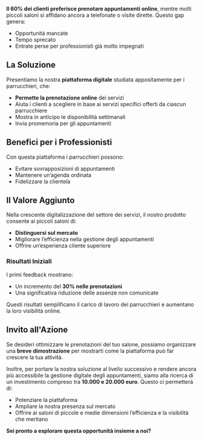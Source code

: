 **Il 60% dei clienti preferisce prenotare appuntamenti online**, mentre molti piccoli saloni si affidano ancora a telefonate o visite dirette. Questo gap genera:
- Opportunità mancate
- Tempo sprecato
- Entrate perse per professionisti già molto impegnati

## La Soluzione

Presentiamo la nostra **piattaforma digitale** studiata appositamente per i parrucchieri, che:

- **Permette la prenotazione online** dei servizi
- Aiuta i clienti a scegliere in base ai servizi specifici offerti da ciascun parrucchiere
- Mostra in anticipo le disponibilità settimanali
- Invia promemoria per gli appuntamenti

## Benefici per i Professionisti

Con questa piattaforma i parrucchieri possono:
- Evitare sovrapposizioni di appuntamenti
- Mantenere un’agenda ordinata
- Fidelizzare la clientela

## Il Valore Aggiunto

Nella crescente digitalizzazione del settore dei servizi, il nostro prodotto consente ai piccoli saloni di:
- **Distinguersi sul mercato**
- Migliorare l’efficienza nella gestione degli appuntamenti
- Offrire un’esperienza cliente superiore

### Risultati Iniziali

I primi feedback mostrano:
- Un incremento del **30% nelle prenotazioni**
- Una significativa riduzione delle assenze non comunicate

Questi risultati semplificano il carico di lavoro dei parrucchieri e aumentano la loro visibilità online.

## Invito all'Azione

Se desideri ottimizzare le prenotazioni del tuo salone, possiamo organizzare una **breve dimostrazione** per mostrarti come la piattaforma può far crescere la tua attività.

Inoltre, per portare la nostra soluzione al livello successivo e rendere ancora più accessibile la gestione digitale degli appuntamenti, siamo alla ricerca di un investimento compreso tra **10.000 e 20.000 euro**. Questo ci permetterà di:
- Potenziare la piattaforma
- Ampliare la nostra presenza sul mercato
- Offrire ai saloni di piccole e medie dimensioni l’efficienza e la visibilità che meritano

**Sei pronto a esplorare questa opportunità insieme a noi?**
